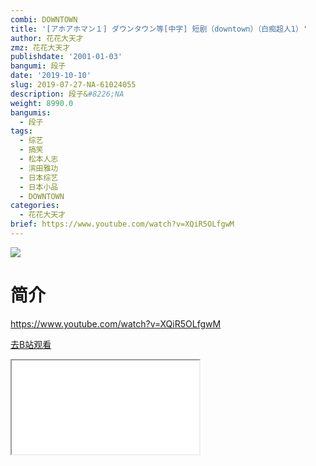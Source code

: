 ```yaml
---
combi: DOWNTOWN
title: '[アホアホマン１] ダウンタウン等[中字] 短剧（downtown）（白痴超人1）'
author: 花花大天才
zmz: 花花大天才
publishdate: '2001-01-03'
bangumi: 段子
date: '2019-10-10'
slug: 2019-07-27-NA-61024055
description: 段子&#8226;NA
weight: 8990.0
bangumis:
  - 段子
tags:
  - 综艺
  - 搞笑
  - 松本人志
  - 滨田雅功
  - 日本综艺
  - 日本小品
  - DOWNTOWN
categories:
  - 花花大天才
brief: https://www.youtube.com/watch?v=XQiR5OLfgwM
---
```

![](https://raw.githubusercontent.com/tcgriffith/owaraisite/master/static/tmpimg/f474d3b041e224c4cd654ac0259747ec90117625.jpg.480.jpg)
# 简介  
https://www.youtube.com/watch?v=XQiR5OLfgwM  

[去B站观看](https://www.bilibili.com/video/av61024055/)
<div class ="resp-container"><iframe class="testiframe" src="//player.bilibili.com/player.html?aid=61024055"", scrolling="no", allowfullscreen="true" > </iframe></div> 
